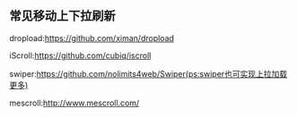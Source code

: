 ## 常见移动上下拉刷新

dropload:https://github.com/ximan/dropload

iScroll:https://github.com/cubiq/iscroll

swiper:https://github.com/nolimits4web/Swiper(ps:swiper也可实现上拉加载更多)

mescroll:http://www.mescroll.com/
